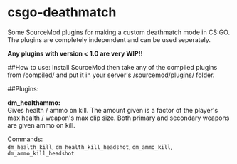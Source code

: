 # csgo-deathmatch 

Some SourceMod plugins for making a custom deathmatch mode in CS:GO.  
The plugins are completely independent and can be used seperately.

**Any plugins with version < 1.0 are very WIP!!**

##How to use:
Install SourceMod then take any of the compiled plugins from /compiled/ and put it in your server's /sourcemod/plugins/ folder.

##Plugins:

**dm_healthammo:**  
Gives health / ammo on kill. The amount given is a factor of the player's max health / weapon's max clip size. Both primary and secondary weapons are given ammo on kill.

Commands:  
`dm_health_kill`, `dm_health_kill_headshot`, `dm_ammo_kill`, `dm_ammo_kill_headshot`